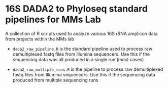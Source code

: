 # 16S DADA2 to Phyloseq standard pipelines for MMs Lab

A collection of R scripts used to analyze various 16S rRNA amplicon data from projects within the MMs lab

- `dada2_raw_pipeline.R` is the standard pipeline used to process raw demultiplexed fastq files from Illumina sequencers. Use this if the sequencing data was all produced in a single run (most cases)

- `dada2_raw_multiple_runs.R` is the pipeline to process raw demultiplexed fastq files from Illumina sequencers. Use this if the sequencing data produced from multiple sequencing runs

